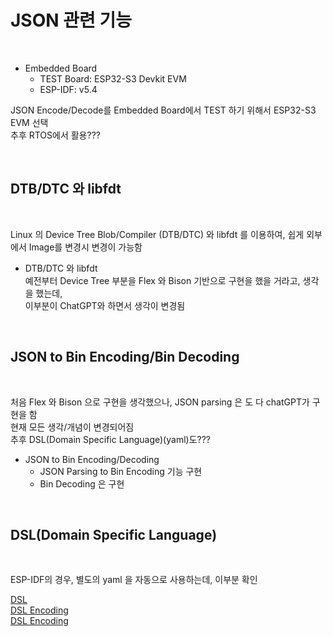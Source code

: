 # JSON 관련 기능 

</br>

* Embedded Board    
    * TEST Board: ESP32-S3 Devkit EVM        
    * ESP-IDF: v5.4      


JSON Encode/Decode를 Embedded Board에서 TEST 하기 위해서 ESP32-S3 EVM 선택     
추후 RTOS에서 활용???     

</br>


## DTB/DTC 와 libfdt

</br>

Linux 의 Device Tree Blob/Compiler (DTB/DTC) 와 libfdt 를 이용하여, 쉽게 외부에서 Image를 변경시 변경이 가능함 


* DTB/DTC 와 libfdt             
    예전부터 Device Tree 부분을 Flex 와 Bison 기반으로 구현을 했을 거라고, 생각을 했는데,      
    이부분이 ChatGPT와 하면서 생각이 변경됨                  

</br>

## JSON to Bin Encoding/Bin Decoding

</br>

처음 Flex 와 Bison 으로 구현을 생각했으나, JSON parsing 은 도 다 chatGPT가 구현을 함              
현재 모든 생각/개념이 변경되어짐        
추후 DSL(Domain Specific Language)(yaml)도???          


* JSON to Bin Encoding/Decoding
    - JSON Parsing to Bin Encoding 기능 구현     
    - Bin Decoding 은 구현      

</br> 

## DSL(Domain Specific Language)

</br>    

ESP-IDF의 경우, 별도의 yaml 을 자동으로 사용하는데, 이부분 확인   

[DSL](./dsl_yaml_vs_toml.md)  
[DSL Encoding](./data_encoding_comparison.md)        
[DSL Encoding](./data_encoding_deep_dive.md)      

</br> 